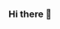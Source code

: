 ### Hi there 👋

<!--
**gui0103/gui0103** is a ✨ _special_ ✨ repository because its `README.md` (this file) appears on your GitHub profile.

Here are some ideas to get you started:

- 🔭 I’m currently working on {
  Front-end⚡,
  Front-end⚡,

- 🌱 I’m currently learning {
  Operating Systems📚,
  System Analysis📚,
  React-Native📚,
  Typescript📚,
  Java📚
  }
- 👯 I’m looking to collaborate on ...
- 🤔 I’m looking for help with ...
- 💬 Ask me about ...
- 📫 How to reach me: ...
- 😄 Pronouns: ...
- ⚡ Fun fact: ...
-->

